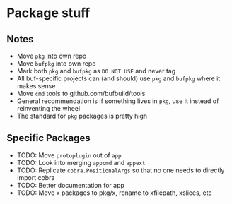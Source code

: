 # Package stuff

## Notes

- Move `pkg` into own repo
- Move `bufpkg` into own repo
- Mark both `pkg` and `bufpkg` as `DO NOT USE` and never tag
- All buf-specific projects can (and should) use `pkg` and `bufpkg` where it makes sense
- Move `cmd` tools to github.com/bufbuild/tools
- General recommendation is if something lives in `pkg`, use it instead of reinventing the wheel
- The standard for `pkg` packages is pretty high

## Specific Packages

- TODO: Move `protoplugin` out of `app`
- TODO: Look into merging `appcmd` and `appext`
- TODO: Replicate `cobra.PositionalArgs` so that no one needs to directly import cobra
- TODO: Better documentation for app
- TODO: Move x packages to pkg/x, rename to xfilepath, xslices, etc

